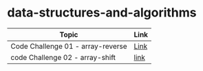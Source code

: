 # data-structures-and-algorithms


| Topic                             | Link                                                                                                            |
| --------------------------------- | --------------------------------------------------------------------------------------------------------------- |
| Code Challenge 01 - array-reverse | [Link](https://github.com/HamzaQahoush/data-structures-and-algorithms/blob/main/array-reverse/array-reverse.md) |
| code Challenge 02 - array-shift   | [link]()                                                                                                        |


